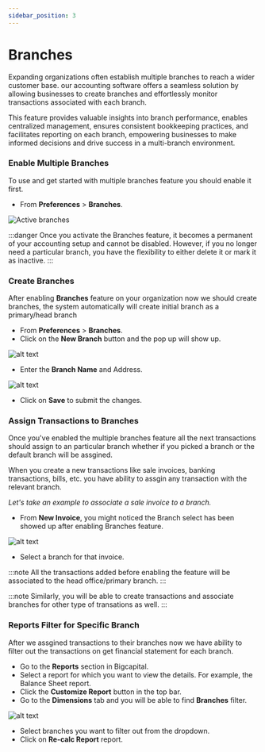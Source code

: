 ```yaml
---
sidebar_position: 3
---
```


# Branches

Expanding organizations often establish multiple branches to reach a wider customer base. our accounting software offers a seamless solution by allowing businesses to create branches and effortlessly monitor transactions associated with each branch. 

This feature provides valuable insights into branch performance, enables centralized management, ensures consistent bookkeeping practices, and facilitates reporting on each branch, empowering businesses to make informed decisions and drive success in a multi-branch environment.

### Enable Multiple Branches

To use and get started with multiple branches feature you should enable it first.

- From **Preferences** > **Branches**.

![Active branches](/img/branches/image-1.png 'Active branches from preferences')

:::danger
Once you activate the Branches feature, it becomes a permanent of your accounting setup and cannot be disabled. However, if you no longer need a particular branch, you have the flexibility to either delete it or mark it as inactive.
:::

### Create Branches

After enabling **Branches** feature on your organization now we should create branches, the system automatically will create initial branch as a primary/head branch

- From **Preferences** > **Branches**.
- Click on the **New Branch** button and the pop up will show up.

![alt text](/img/branches/image-3.png 'Title')

- Enter the **Branch Name** and Address.

![alt text](/img/branches/image-4.png 'Title')

- Click on **Save** to submit the changes.

### Assign Transactions to Branches

Once you've enabled the multiple branches feature all the next transactions should assign to an particular branch whether if you picked a branch or the default branch will be assgined.

When you create a new transactions like sale invoices, banking transactions, bills, etc. you have ability to assgin any transaction with the relevant branch. 

*Let's take an example to associate a sale invoice to a branch.*

- From **New Invoice**, you might noticed the Branch select has been showed up after enabling Branches feature.

![alt text](/img/branches/image-5.png 'Title')

- Select a branch for that invoice.

:::note
All the transactions added before enabling the feature will be associated to the head office/primary branch.
:::

:::note
Similarly, you will be able to create transactions and associate branches for other type of transations as well.
:::

### Reports Filter for Specific Branch

After we assgined transactions to their branches now we have ability to filter out the transactions on get financial statement for each branch.

- Go to the **Reports** section in Bigcapital.
- Select a report for which you want to view the details. For example, the Balance Sheet report.
- Click the **Customize Report** button in the top bar.
- Go to the **Dimensions** tab and you will be able to find **Branches** filter.

![alt text](/img/branches/image-6.png 'Title')

- Select branches you want to filter out from the dropdown.
- Click on **Re-calc Report** report.
